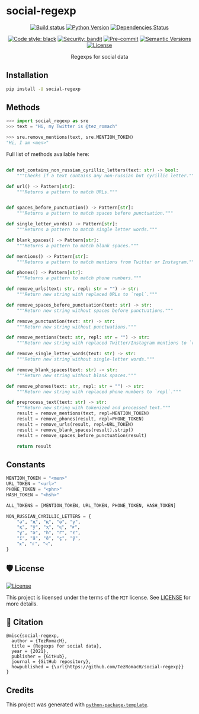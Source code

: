 # social-regexp

<div align="center">

[![Build status](https://github.com/TezRomacH/social-regexp/workflows/build/badge.svg?branch=master&event=push)](https://github.com/TezRomacH/social-regexp/actions?query=workflow%3Abuild)
[![Python Version](https://img.shields.io/pypi/pyversions/social-regexp.svg)](https://pypi.org/project/social-regexp/)
[![Dependencies Status](https://img.shields.io/badge/dependencies-up%20to%20date-brightgreen.svg)](https://github.com/TezRomacH/social-regexp/pulls?utf8=%E2%9C%93&q=is%3Apr%20author%3Aapp%2Fdependabot)

[![Code style: black](https://img.shields.io/badge/code%20style-black-000000.svg)](https://github.com/psf/black)
[![Security: bandit](https://img.shields.io/badge/security-bandit-green.svg)](https://github.com/PyCQA/bandit)
[![Pre-commit](https://img.shields.io/badge/pre--commit-enabled-brightgreen?logo=pre-commit&logoColor=white)](https://github.com/TezRomacH/social-regexp/blob/master/.pre-commit-config.yaml)
[![Semantic Versions](https://img.shields.io/badge/%F0%9F%9A%80-semantic%20versions-informational.svg)](https://github.com/TezRomacH/social-regexp/releases)
[![License](https://img.shields.io/github/license/TezRomacH/social-regexp)](https://github.com/TezRomacH/social-regexp/blob/master/LICENSE)

Regexps for social data

</div>

## Installation

```bash
pip install -U social-regexp
```

## Methods

```python
>>> import social_regexp as sre
>>> text = "Hi, my Twitter is @tez_romach"

>>> sre.remove_mentions(text, sre.MENTION_TOKEN)
"Hi, I am <men>"
```

Full list of methods available here:

```python

def not_contains_non_russian_cyrillic_letters(text: str) -> bool:
    """Checks if a text contains any non-russian but cyrillic letter."""

def url() -> Pattern[str]:
    """Returns a pattern to match URLs."""


def spaces_before_punctuation() -> Pattern[str]:
    """Returns a pattern to match spaces before punctuation."""

def single_letter_words() -> Pattern[str]:
    """Returns a pattern to match single letter words."""

def blank_spaces() -> Pattern[str]:
    """Returns a pattern to match blank spaces."""

def mentions() -> Pattern[str]:
    """Returns a pattern to match mentions from Twitter or Instagram."""

def phones() -> Pattern[str]:
    """Returns a pattern to match phone numbers."""

def remove_urls(text: str, repl: str = "") -> str:
    """Return new string with replaced URLs to `repl`."""

def remove_spaces_before_punctuation(text: str) -> str:
    """Return new string without spaces before punctuations."""

def remove_punctuation(text: str) -> str:
    """Return new string without punctuations."""

def remove_mentions(text: str, repl: str = "") -> str:
    """Return new string with replaced Twitter/Instagram mentions to `repl`."""

def remove_single_letter_words(text: str) -> str:
    """Return new string without single-letter words."""

def remove_blank_spaces(text: str) -> str:
    """Return new string without blank spaces."""

def remove_phones(text: str, repl: str = "") -> str:
    """Return new string with replaced phone numbers to `repl`."""

def preprocess_text(text: str) -> str:
    """Return new string with tokenized and processed text."""
    result = remove_mentions(text, repl=MENTION_TOKEN)
    result = remove_phones(result, repl=PHONE_TOKEN)
    result = remove_urls(result, repl=URL_TOKEN)
    result = remove_blank_spaces(result).strip()
    result = remove_spaces_before_punctuation(result)

    return result
```

## Constants

```python
MENTION_TOKEN = "<men>"
URL_TOKEN = "<url>"
PHONE_TOKEN = "<phn>"
HASH_TOKEN = "<hsh>"

ALL_TOKENS = [MENTION_TOKEN, URL_TOKEN, PHONE_TOKEN, HASH_TOKEN]

NON_RUSSIAN_CYRILLIC_LETTERS = {
    "ә", "җ", "ң", "ө", "ү",
    "қ", "ӯ", "ҳ", "ҷ", "ғ",
    "ұ", "ә", "һ", "ґ", "є",
    "ї", "ӑ", "ӗ", "ҫ", "ӳ",
    "ҝ", "ғ", "ҹ",
}
```

## 🛡 License

[![License](https://img.shields.io/github/license/TezRomacH/social-regexp)](https://github.com/TezRomacH/social-regexp/blob/master/LICENSE)

This project is licensed under the terms of the `MIT` license. See [LICENSE](https://github.com/TezRomacH/social-regexp/blob/master/LICENSE) for more details.

## 📃 Citation

```
@misc{social-regexp,
  author = {TezRomacH},
  title = {Regexps for social data},
  year = {2021},
  publisher = {GitHub},
  journal = {GitHub repository},
  howpublished = {\url{https://github.com/TezRomacH/social-regexp}}
}
```

## Credits

This project was generated with [`python-package-template`](https://github.com/TezRomacH/python-package-template).

